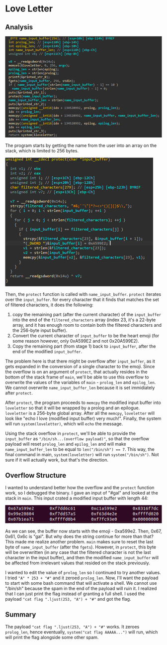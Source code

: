 # Love Letter
## Analysis

![img_1.png](img_1.png)

The program starts by getting the name from the user into an array on the stack, which is limited to 256 bytes.

![img_2.png](img_2.png)

Then, the `protect` function is called with `name_input_buffer`.
`protect` iterates over the `input_buffer`.
for every character that it finds that matches the set of filtered characters, it does the following:
1. copy the remaining part (after the current character) of the `input_buffer` into the end of the `filtered_characters` array 
(index 23, it's a 22-byte array, and it has enough room to contain both the filtered characters and the 256-byte input buffer).
2. Convert the current character of `input_buffer` to be the heart emoji (for some reason however, only 0xA599E2 and not 0x20A599E2).
3. Copy the remaining part (from stage 1) back to `input_buffer`, after the end of the modified `input_buffer`.

The problem here is that there might be overflow after `input_buffer`, 
as it gets expanded in the conversion of a single character to the emoji.
Since the overflow is on an argument of `protect`, that actually resides in the bottom of the stack frame of `main`, 
we'll be able to use this overflow to overwrite the values of the variables of `main` - `prolog_len` and `epilog_len`.
We cannot overwrite `name_input_buffer_len` because it is set immidiately after `protect`.

After `protect`, the program proceeds to `memcpy` the modified input buffer into `loveletter` so that it will be wrapped by a prolog and an epilogue.
`loveletter` is a 256-byte global array.
After all the `memcpy`, `loveletter` will look like "echo I love (modified input buffer) very much!".
Finally, the system will run `system(loveletter)`, which will `echo` the message.

Using the stack overflow in `protect`, we'll be able to provide the `input_buffer` as `"/bin/sh...(overflow payload)"`,
so that the overflow payload will reset `prolog_len` and `epilog_len` and will make `name_input_buffer_len` to be equal
to `len("/bin/sh") == 7`.
This way, the final command in main, `system(loveletter)` will run `system("/bin/sh")`.
Not sure if it will actually work, but that's the direction.

## Overflow Structure
I wanted to understand better how the overflow and the `protect` function work, so I debugged the binary.
I gave an input of "#gal" and looked at the stack in `main`.
This input crated a modified input buffer with length 44:

![img_3.png](img_3.png)

As we can see, the buffer now starts with the emoji - 0xa599e2.
Then, 0x67, 0x61, 0x6c is "gal".
But why does the string continue for more than that?
This made me realize another problem.
`main` makes sure to reset the last byte of `name_input_buffer` (after the `fgets`).
However, in `protect`, this byte will be overwritten (in any case that the filtered character is not the last character in the input buffer), 
and then the modified `name_input_buffer` will be affected from irrelevant values that resided on the stack previously.

I wanted to edit the value of `prolog_len` so I continued to try another values.
I tried `"A" * 253 + "#"` and it zeroed `prolog_len`.
Now, I'll want the payload to start with some bash command that will activate a shell.
We cannot use "/bin/sh" because the spam in the end of the payload will ruin it.
I realized that I can just print the flag instead of granting a full shell.
I used the payload `"cat flag ".ljust(253, "A") + "#"` and got the flag.

## Summary
The payload `"cat flag ".ljust(253, "A") + "#"` works.
It zeroes `prolog_len`, hence eventually, `system("cat flag AAAAA...")` will run, 
which will print the flag alongside some other spam.
